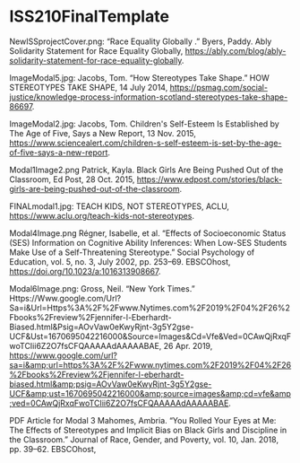 # ISS210FinalTemplate

NewISSprojectCover.png:
“Race Equality Globally .” Byers, Paddy. Ably Solidarity Statement for Race Equality Globally, https://ably.com/blog/ably-solidarity-statement-for-race-equality-globally. 

ImageModal5.jpg:
Jacobs, Tom. “How Stereotypes Take Shape.” HOW STEREOTYPES TAKE SHAPE, 14 July 2014, https://psmag.com/social-justice/knowledge-process-information-scotland-stereotypes-take-shape-86697. 

ImageModal2.jpg:
Jacobs, Tom. Children's Self-Esteem Is Established by The Age of Five, Says a New Report, 13 Nov. 2015, https://www.sciencealert.com/children-s-self-esteem-is-set-by-the-age-of-five-says-a-new-report. 

Modal1Image2.png
Patrick, Kayla. Black Girls Are Being Pushed Out of the Classroom, Ed Post, 28 Oct. 2015, https://www.edpost.com/stories/black-girls-are-being-pushed-out-of-the-classroom. 

FINALmodal1.jpg:
TEACH KIDS, NOT STEREOTYPES, ACLU, https://www.aclu.org/teach-kids-not-stereotypes. 
 
Modal4Image.png
 Régner, Isabelle, et al. “Effects of Socioeconomic Status (SES) Information on Cognitive Ability Inferences: When Low-SES Students Make Use of a Self-Threatening Stereotype.” Social Psychology of Education, vol. 5, no. 3, July 2002, pp. 253–69. EBSCOhost, https://doi.org/10.1023/a:1016313908667.
 
Modal6Image.png:
Gross, Neil. “New York Times.” Https://Www.google.com/Url?Sa=i&amp;Url=Https%3A%2F%2Fwww.Nytimes.com%2F2019%2F04%2F26%2Fbooks%2Freview%2Fjennifer-l-Eberhardt-Biased.html&amp;Psig=AOvVaw0eKwyRjnt-3g5Y2gse-UCF&amp;Ust=1670695042216000&amp;Source=Images&amp;Cd=Vfe&amp;Ved=0CAwQjRxqFwoTCIii6Z2O7fsCFQAAAAAdAAAAABAE, 26 Apr. 2019, https://www.google.com/url?sa=i&amp;url=https%3A%2F%2Fwww.nytimes.com%2F2019%2F04%2F26%2Fbooks%2Freview%2Fjennifer-l-eberhardt-biased.html&amp;psig=AOvVaw0eKwyRjnt-3g5Y2gse-UCF&amp;ust=1670695042216000&amp;source=images&amp;cd=vfe&amp;ved=0CAwQjRxqFwoTCIii6Z2O7fsCFQAAAAAdAAAAABAE. 

PDF Article for Modal 3
Mahomes, Ambria. “You Rolled Your Eyes at Me: The Effects of Stereotypes and Implicit Bias on Black Girls and Discipline in the Classroom.” Journal of Race, Gender, and Poverty, vol. 10, Jan. 2018, pp. 39–62. EBSCOhost, 
